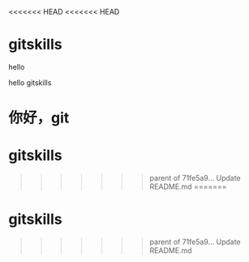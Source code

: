<<<<<<< HEAD
<<<<<<< HEAD
# gitskills

hello

hello gitskills

你好，git
=======
# gitskills
>>>>>>> parent of 71fe5a9... Update README.md
=======
# gitskills
>>>>>>> parent of 71fe5a9... Update README.md
